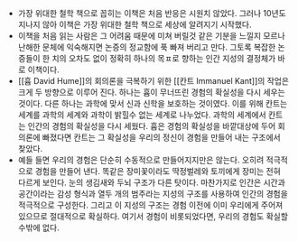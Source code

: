 - 가장 위대한 철학 책으로 꼽히는 이책은 처음 반응은 시원치 않았다. 그러나 10년도 지나지 않아 이책은 가장 위대한 철학 책으로 세상에 알려지기 시작했다.
- 이책을 처음 읽는 사람은 그 어려움 때문에 미쳐 버릴것 같은 기분을 느낄지 모르나 난해한 문체에 익숙해지면 논증의 정교함에 푹 빠져 버리고 만다. 그토록 복잡한 논증들이 한 치의 오차도 없이 정확히 하나의 목ㅍ로 향하는 인간 지성의 결정체가 바로 이책이다. 
- [[흄 David Hume]]의 회의론을 극복하기 위한 [[칸트 Immanuel Kant]]의 작업은 크게 두 방향으로 이루어 진다. 하나는 흄이 무너뜨린 경험의 확실성을 다시 세우는 것이다. 다른 하나는 과학에 맞서 신과 신학을 보호하는 것이였다. 이를 위해 칸트는 세계를 과학의 세계와 과학이 밝힐수 없는 세계로 나누었다. 과학의 세계에서 칸트는 인간의 경험의 확실성을 다시 세웠다. 흄은 경험의 확실성을 바깥대상에 두어 회의론에 빠졌다면 칸트는 그 확실성을 우리의 정신이 경험을 만들어 내는 구조에서 찾았다.
- 예들 들면 우리의 경험은 단순히 수동적으로 만들어지지만은 않는다. 오히려 적극적으로 경험을 만들어 낸다. 똑같은 장미꽃이라도 딱정벌레와 토끼에게 장미는 전혀 다르게 보인다. 눈의 생김새와 두뇌 구조가 다른 탓이다. 마찬가지로 인간은 시간과 공간이라는 감성 형식과 열두 개의 범주라는 지성의 구조를 사용하여 인간의 경험을 적극적으로 구성한다. 그리고 이 지성의 구조는 경험 이전에 이미 우리에게 주어져 있으므로 절대적으로 확실하다. 여기서 경험이 비롯되었다면, 우리의 경험도 확실할 수밖에 없다. 
